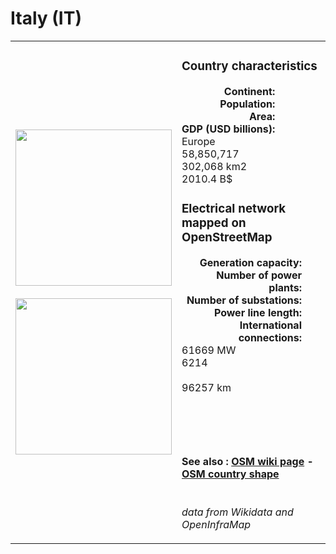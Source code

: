 # Italy (IT)

<table width="90%">
<tr>
<td>
<img src="https://upload.wikimedia.org/wikipedia/en/0/03/Flag_of_Italy.svg" width="250">
<br><br>
<img src="https://upload.wikimedia.org/wikipedia/commons/c/cc/Italy_on_the_globe_%28Europe_centered%29.svg" width="250"></td>
<td>
<h3>Country characteristics</h3>
<div style="display: inline-block;text-align:right;margin-right:30px;font-weight: bold;">
Continent:<br>Population:<br>Area:<br>GDP (USD billions):
</div>
<div style="display: inline-block;">
Europe<br>58,850,717<br>302,068 km2<br>2010.4 B$
</div>
<h3>Electrical network mapped on OpenStreetMap</h3>
<div style="display: inline-block;text-align:right;margin-right:30px;font-weight: bold;">Generation capacity:<br>
Number of power plants:<br>
Number of substations:<br>
Power line length:<br>
International connections:<br>
</div>
<div style="display: inline-block;">61669 MW<br>
6214<br>
<br>
96257 km<br>
<br>
</div>

<br><br><h4>See also :
<a href="https://wiki.openstreetmap.org/wiki/Power_networks/Italy" target="_blank">OSM wiki page</a> -
<a href="https://openstreetmap.org/relation/365331" target="_blank">OSM country shape</a>
</h4>

<br><i>data from Wikidata and OpenInfraMap</i>
</td>
</tr>
</table>




